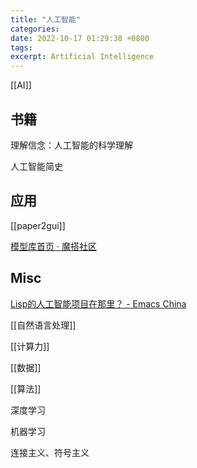```yaml
---
title: "人工智能"
categories: 
date: 2022-10-17 01:29:38 +0800
tags: 
excerpt: Artificial Intelligence
---
```


[[AI]]


## 书籍

理解信念：人工智能的科学理解

人工智能简史


## 应用

[[paper2gui]]

[模型库首页 · 魔搭社区](https://modelscope.cn/models)


## Misc

[Lisp的人工智能项目在那里？ - Emacs China](https://emacs-china.org/t/lisp-lisp/13412/7)

[[自然语言处理]]

[[计算力]]

[[数据]]

[[算法]]

深度学习

机器学习

连接主义、符号主义


